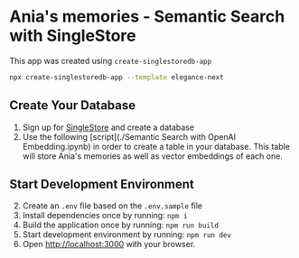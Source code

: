 # Ania's memories - Semantic Search with SingleStore

This app was created using `create-singlestoredb-app`

```sh
npx create-singlestoredb-app --template elegance-next
```
## Create Your Database
1. Sign up for [SingleStore](https://msql.co/3M7hEiH) and create a database
2. Use the following [script](./Semantic Search with OpenAI Embedding.ipynb) in order to create a table in your database. This table will store Ania's memories as well as vector embeddings of each one.

## Start Development Environment
2. Create an `.env` file based on the `.env.sample` file
3. Install dependencies once by running: `npm i`
4. Build the application once by running: `npm run build`
5. Start development environment by running: `npm run dev`
6. Open [http://localhost:3000](http://localhost:3000) with your browser.


